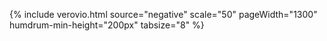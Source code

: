 

{% include verovio.html
	source="negative"
	scale="50"
	pageWidth="1300"
	humdrum-min-height="200px"
	tabsize="8"
%}
<script type="text/x-humdrum" id="negative">
!!!filter: chint -idn
**kern	**kern
=1	=1
4c	4c
4d	4c
4e	4c
4f	4c
4g	4c
4a	4c
4b	4c
4cc	4c
=2	=2
4c#	4c
4d#	4c
4e-	4c
4f#	4c
4f##	4c
4g-	4c
4a-	4c
4b-	4c
==	==
*-	*-
</script>
